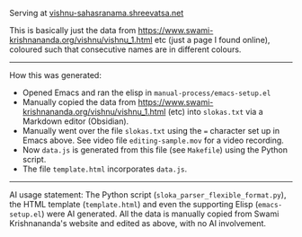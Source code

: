 Serving at [vishnu-sahasranama.shreevatsa.net](https://vishnu-sahasranama.shreevatsa.net/)

This is basically just the data from https://www.swami-krishnananda.org/vishnu/vishnu_1.html etc (just a page I found online), coloured such that consecutive names are in different colours.

---

How this was generated:

- Opened Emacs and ran the elisp in `manual-process/emacs-setup.el`
- Manually copied the data from https://www.swami-krishnananda.org/vishnu/vishnu_1.html (etc) into `slokas.txt` via a Markdown editor (Obsidian).
- Manually went over the file `slokas.txt` using the `=` character set up in Emacs above. See video file `editing-sample.mov` for a video recording.
- Now `data.js` is generated from this file (see `Makefile`) using the Python script.
- The file `template.html` incorporates `data.js`.


---

AI usage statement: The Python script (`sloka_parser_flexible_format.py`), the HTML template (`template.html`) and even the supporting Elisp (`emacs-setup.el`) were AI generated. All the data is manually copied from Swami Krishnananda's website and edited as above, with no AI involvement.
